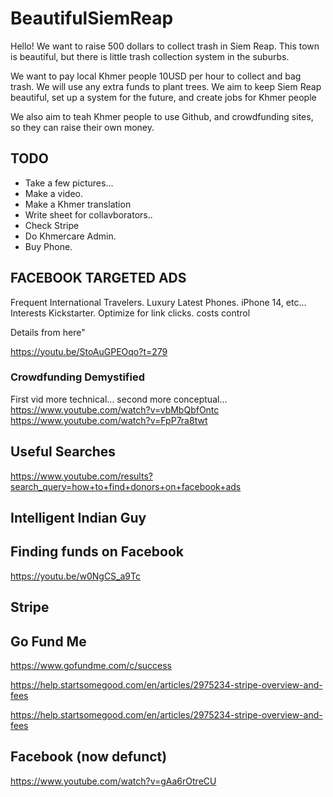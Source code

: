# BeautifulSiemReap

Hello! We want to raise 500 dollars to collect trash in Siem Reap. This town is beautiful, but there is little trash collection system in the suburbs.

We want to pay local Khmer people 10USD per hour to collect and bag trash. We will use any extra funds to plant trees. We aim to keep Siem Reap beautiful, 
set up a system for the future, and create jobs for Khmer people

We also aim to teah Khmer people to use Github, and crowdfunding sites, so they can raise their own money.

## TODO

- Take a few pictures...
- Make a video.
- Make a Khmer translation
- Write sheet for collavborators..
- Check Stripe
- Do Khmercare Admin.
- Buy Phone.
  
##  FACEBOOK TARGETED ADS

Frequent International Travelers. Luxury Latest Phones. iPhone 14, etc... Interests Kickstarter. Optimize for link clicks. costs control

Details from here"

https://youtu.be/StoAuGPEOqo?t=279

### Crowdfunding Demystified
First vid more technical... second more conceptual...
https://www.youtube.com/watch?v=vbMbQbfOntc
https://www.youtube.com/watch?v=FpP7ra8twt

## Useful Searches
 
https://www.youtube.com/results?search_query=how+to+find+donors+on+facebook+ads

## Intelligent Indian Guy

## Finding funds on Facebook

https://youtu.be/w0NgCS_a9Tc

## Stripe

## Go Fund Me

https://www.gofundme.com/c/success

https://help.startsomegood.com/en/articles/2975234-stripe-overview-and-fees

https://help.startsomegood.com/en/articles/2975234-stripe-overview-and-fees

## Facebook  (now defunct)

https://www.youtube.com/watch?v=gAa6rOtreCU
